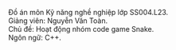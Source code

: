 Đồ án môn Kỹ năng nghề nghiệp lớp SS004.L23.   
Giảng viên: Nguyễn Văn Toàn.   
Chủ đề: Hoạt động nhóm code game Snake.    
Ngôn ngữ: C++.


